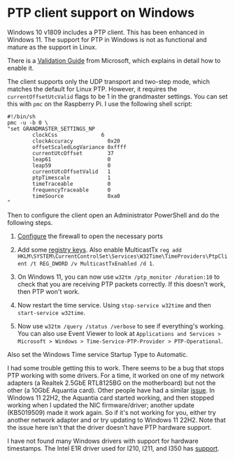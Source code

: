 # PTP client support on Windows

Windows 10 v1809 includes a PTP client. This has been enhanced in Windows 11. The support for PTP in Windows is not as functional and mature as the support in Linux. 

There is a [Validation Guide](https://github.com/microsoft/W32Time/tree/master/Precision%20Time%20Protocol/docs) from Microsoft, which explains in detail how to enable it.

The client supports only the UDP transport and two-step mode, which matches the default for Linux PTP. However, it requires the `currentOffsetUtcValid` flags  to be 1 in the grandmaster settings.  You can set this with `pmc` on the Raspberry Pi. I use the following shell script:

```
#!/bin/sh
pmc -u -b 0 \
"set GRANDMASTER_SETTINGS_NP
        clockCss              6
        clockAccuracy           0x20
        offsetScaledLogVariance 0xffff
        currentUtcOffset        37
        leap61                  0
        leap59                  0
        currentUtcOffsetValid   1
        ptpTimescale            1
        timeTraceable           0
        frequencyTraceable      0
        timeSource              0xa0
"
```

Then to configure the client open an Administrator PowerShell and do the following steps.

1. [Configure](https://github.com/microsoft/W32Time/blob/master/Precision%20Time%20Protocol/Windows%20Configuration%20Helpers/PTPFirewall.txt) the firewall to open the necessary ports

2. Add some [registry keys](https://github.com/microsoft/W32Time/blob/master/Precision%20Time%20Protocol/Windows%20Configuration%20Helpers/PTPClientConfig.txt). Also enable MulticastTx `reg add HKLM\SYSTEM\CurrentControlSet\Services\W32Time\TimeProviders\PtpClient /t REG_DWORD /v MulticastTxEnabled /d 1`.

3. On Windows 11, you can now use `w32tm /ptp_monitor /duration:10` to check that you are receiving PTP packets correctly. If this doesn't work, then PTP won't work.

4. Now restart the time service. Using `stop-service w32time` and then `start-service w32time`.

5. Now use `w32tm /query /status /verbose` to see if everything's working. You can also use Event Viewer to look at  `Applications and Services > Microsoft > Windows > Time-Service-PTP-Provider > PTP-Operational`.

Also set the Windows Time service Startup Type to Automatic.

I had some trouble getting this to work. There seems to be a bug that stops PTP working with some drivers. For a time, it worked on one of my network adapters (a Realtek 2.5GbE RTL8125BG on the motherboard) but not the other (a 10GbE Aquantia card). Other people have had a similar [issue](https://github.com/microsoft/SDN/issues/438). In Windows 11 22H2, the Aquantia card started working, and then stopped working when I updated the NIC firmware/driver; another update (KB5019509) made it work again. So if it's not working for you, either try another network adapter and or try updating to Windows 11 22H2. Note that the issue here isn't that the driver doesn't have PTP hardware support.

I have not found many Windows drivers with support for hardware timestamps. The Intel E1R driver used for I210, I211, and I350 has [support](https://www.intel.com/content/www/us/en/support/articles/000033862/ethernet-products.html).

